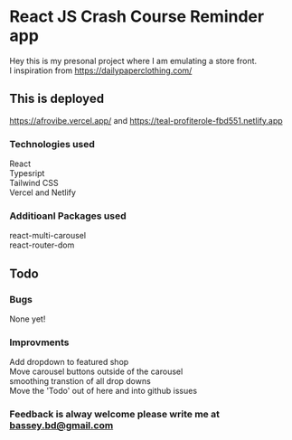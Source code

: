 # React JS Crash Course Reminder app

Hey this is my presonal project where I am emulating a store front. \
I inspiration from  https://dailypaperclothing.com/ 


## This is deployed 
https://afrovibe.vercel.app/ and https://teal-profiterole-fbd551.netlify.app


### Technologies used
React \
Typesript \
Tailwind CSS \
Vercel and Netlify 

### Additioanl Packages used
react-multi-carousel \
react-router-dom 

## Todo 
### Bugs
None yet!

### Improvments
Add dropdown to featured shop \
Move carousel buttons outside of the carousel \
smoothing transtion of all drop downs \
Move the 'Todo' out of here and into github issues 


### Feedback is alway welcome please write me at bassey.bd@gmail.com
